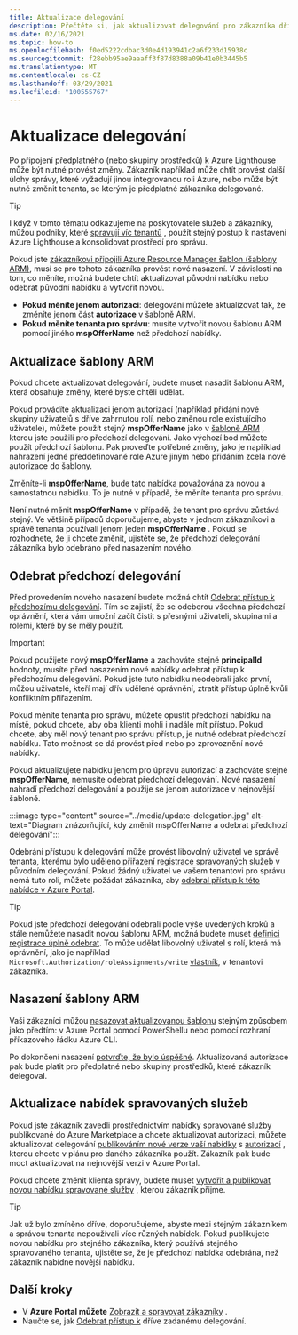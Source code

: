 ```yaml
---
title: Aktualizace delegování
description: Přečtěte si, jak aktualizovat delegování pro zákazníka dříve připojeného do Azure Lighthouse.
ms.date: 02/16/2021
ms.topic: how-to
ms.openlocfilehash: f0ed5222cdbac3d0e4d193941c2a6f233d15938c
ms.sourcegitcommit: f28ebb95ae9aaaff3f87d8388a09b41e0b3445b5
ms.translationtype: MT
ms.contentlocale: cs-CZ
ms.lasthandoff: 03/29/2021
ms.locfileid: "100555767"
---
```

# <a name="update-a-delegation"></a>Aktualizace delegování

Po připojení předplatného (nebo skupiny prostředků) k Azure Lighthouse může být nutné provést změny. Zákazník například může chtít provést další úlohy správy, které vyžadují jinou integrovanou roli Azure, nebo může být nutné změnit tenanta, se kterým je předplatné zákazníka delegované.

> [!TIP]
> I když v tomto tématu odkazujeme na poskytovatele služeb a zákazníky, můžou podniky, které [spravují víc tenantů](../concepts/enterprise.md) , použít stejný postup k nastavení Azure Lighthouse a konsolidovat prostředí pro správu.

Pokud jste [zákazníkovi připojili Azure Resource Manager šablon (šablony ARM)](onboard-customer.md), musí se pro tohoto zákazníka provést nové nasazení. V závislosti na tom, co měníte, možná budete chtít aktualizovat původní nabídku nebo odebrat původní nabídku a vytvořit novou.

- **Pokud měníte jenom autorizaci**: delegování můžete aktualizovat tak, že změníte jenom část **autorizace** v šabloně ARM.
- **Pokud měníte tenanta pro správu**: musíte vytvořit novou šablonu ARM pomocí jiného **mspOfferName** než předchozí nabídky.

## <a name="update-your-arm-template"></a>Aktualizace šablony ARM

Pokud chcete aktualizovat delegování, budete muset nasadit šablonu ARM, která obsahuje změny, které byste chtěli udělat.

Pokud provádíte aktualizaci jenom autorizací (například přidání nové skupiny uživatelů s dříve zahrnutou rolí, nebo změnou role existujícího uživatele), můžete použít stejný **mspOfferName** jako v [šabloně ARM](onboard-customer.md#create-an-azure-resource-manager-template) , kterou jste použili pro předchozí delegování. Jako výchozí bod můžete použít předchozí šablonu. Pak proveďte potřebné změny, jako je například nahrazení jedné předdefinované role Azure jiným nebo přidáním zcela nové autorizace do šablony.

Změníte-li **mspOfferName**, bude tato nabídka považována za novou a samostatnou nabídku. To je nutné v případě, že měníte tenanta pro správu.

Není nutné měnit **mspOfferName** v případě, že tenant pro správu zůstává stejný. Ve většině případů doporučujeme, abyste v jednom zákazníkovi a správě tenanta používali jenom jeden **mspOfferName** . Pokud se rozhodnete, že ji chcete změnit, ujistěte se, že předchozí delegování zákazníka bylo odebráno před nasazením nového.

## <a name="remove-the-previous-delegation"></a>Odebrat předchozí delegování

Před provedením nového nasazení budete možná chtít [Odebrat přístup k předchozímu delegování](remove-delegation.md). Tím se zajistí, že se odeberou všechna předchozí oprávnění, která vám umožní začít čistit s přesnými uživateli, skupinami a rolemi, které by se měly použít.

> [!IMPORTANT]
> Pokud použijete nový **mspOfferName** a zachováte stejné **principalId** hodnoty, musíte před nasazením nové nabídky odebrat přístup k předchozímu delegování. Pokud jste tuto nabídku neodebrali jako první, můžou uživatelé, kteří mají dřív udělené oprávnění, ztratit přístup úplně kvůli konfliktním přiřazením.

Pokud měníte tenanta pro správu, můžete opustit předchozí nabídku na místě, pokud chcete, aby oba klienti mohli i nadále mít přístup. Pokud chcete, aby měl nový tenant pro správu přístup, je nutné odebrat předchozí nabídku. Tato možnost se dá provést před nebo po zprovoznění nové nabídky.

Pokud aktualizujete nabídku jenom pro úpravu autorizací a zachováte stejné **mspOfferName**, nemusíte odebrat předchozí delegování. Nové nasazení nahradí předchozí delegování a použije se jenom autorizace v nejnovější šabloně.

:::image type="content" source="../media/update-delegation.jpg" alt-text="Diagram znázorňující, kdy změnit mspOfferName a odebrat předchozí delegování":::

Odebrání přístupu k delegování může provést libovolný uživatel ve správě tenanta, kterému bylo uděleno [přiřazení registrace spravovaných služeb](../../role-based-access-control/built-in-roles.md#managed-services-registration-assignment-delete-role) v původním delegování. Pokud žádný uživatel ve vašem tenantovi pro správu nemá tuto roli, můžete požádat zákazníka, aby [odebral přístup k této nabídce v Azure Portal](view-manage-service-providers.md#add-or-remove-service-provider-offers).

> [!TIP]
> Pokud jste předchozí delegování odebrali podle výše uvedených kroků a stále nemůžete nasadit novou šablonu ARM, možná budete muset [definici registrace úplně odebrat](/powershell/module/az.managedservices/remove-azmanagedservicesdefinition). To může udělat libovolný uživatel s rolí, která má oprávnění, jako je například `Microsoft.Authorization/roleAssignments/write` [vlastník](../../role-based-access-control/built-in-roles.md#owner), v tenantovi zákazníka.  

## <a name="deploy-the-arm-template"></a>Nasazení šablony ARM

Vaši zákazníci můžou [nasazovat aktualizovanou šablonu](onboard-customer.md#deploy-the-azure-resource-manager-templates) stejným způsobem jako předtím: v Azure Portal pomocí PowerShellu nebo pomocí rozhraní příkazového řádku Azure CLI.

Po dokončení nasazení [potvrďte, že bylo úspěšné](onboard-customer.md#confirm-successful-onboarding). Aktualizovaná autorizace pak bude platit pro předplatné nebo skupiny prostředků, které zákazník delegoval.

## <a name="updating-managed-service-offers"></a>Aktualizace nabídek spravovaných služeb

Pokud jste zákazník zavedli prostřednictvím nabídky spravované služby publikované do Azure Marketplace a chcete aktualizovat autorizaci, můžete aktualizovat delegování [publikováním nové verze vaší nabídky](../../marketplace/partner-center-portal/update-existing-offer.md) s [autorizací](../../marketplace/plan-managed-service-offer.md) , kterou chcete v plánu pro daného zákazníka použít. Zákazník pak bude moct aktualizovat na nejnovější verzi v Azure Portal.

Pokud chcete změnit klienta správy, budete muset [vytvořit a publikovat novou nabídku spravované služby](../../marketplace/plan-managed-service-offer.md) , kterou zákazník přijme.

> [!TIP]
> Jak už bylo zmíněno dříve, doporučujeme, abyste mezi stejným zákazníkem a správou tenanta nepoužívali více různých nabídek. Pokud publikujete novou nabídku pro stejného zákazníka, který používá stejného spravovaného tenanta, ujistěte se, že je předchozí nabídka odebrána, než zákazník nabídne novější nabídku.

## <a name="next-steps"></a>Další kroky

- V **Azure Portal můžete** [Zobrazit a spravovat zákazníky](view-manage-customers.md) .
- Naučte se, jak [Odebrat přístup k](remove-delegation.md) dříve zadanému delegování.
